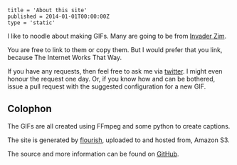 ```
title = 'About this site'
published = 2014-01-01T00:00:00Z
type = 'static'
```

I like to noodle about making GIFs. Many are going to be from 
[Invader Zim](/invader-zim/).

You are free to link to them or copy them. But I would prefer that you link,
because The Internet Works That Way.

If you have any requests, then feel free to ask me via
[twitter](https://twitter.com/cackhanded). I might even honour the request one
day. Or, if you know how and can be bothered, issue a pull request with
the suggested configuration for a new GIF.


## Colophon

The GIFs are all created using FFmpeg and some python to create captions.

The site is generated by [flourish](https://github.com/norm/flourish),
uploaded to and hosted from, Amazon S3.

The source and more information can be found on
[GitHub](https://github.com/norm/gifs.cackhanded.net).
